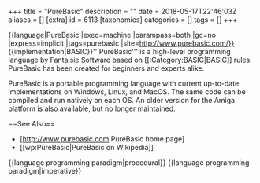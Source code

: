 +++
title = "PureBasic"
description = ""
date = 2018-05-17T22:46:03Z
aliases = []
[extra]
id = 6113
[taxonomies]
categories = []
tags = []
+++

{{language|PureBasic
|exec=machine
|parampass=both
|gc=no
|express=implicit
|tags=purebasic
|site=http://www.purebasic.com/}}
{{implementation|BASIC}}'''PureBasic''' is a high-level programming language by Fantaisie Software based on [[:Category:BASIC|BASIC]] rules. PureBasic has been created for beginners and experts alike.

PureBasic is a portable programming language with current up-to-date implementations on Windows, Linux, and MacOS. The same code can be compiled and run natively on each OS. An older version for the Amiga platform is also available, but no longer maintained.

==See Also==
* [http://www.purebasic.com PureBasic home page]
* [[wp:PureBasic|PureBasic on Wikipedia]]

{{language programming paradigm|procedural}}
{{language programming paradigm|imperative}}
